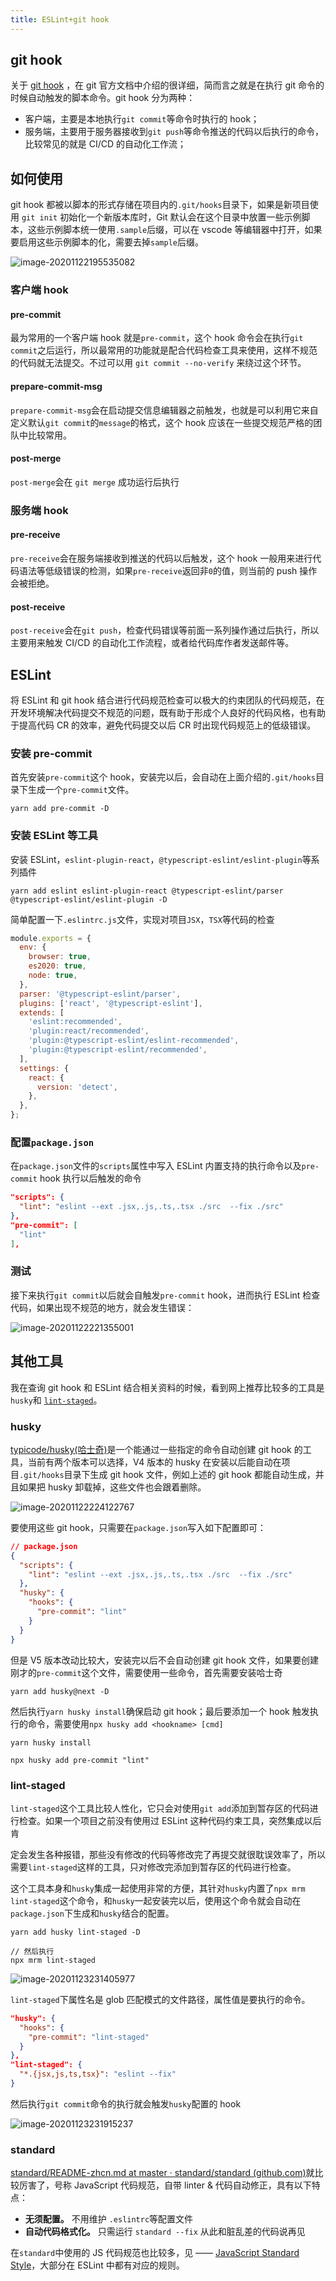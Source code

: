 ```yaml
---
title: ESLint+git hook
---
```


## git hook

关于 [git hook](https://git-scm.com/book/zh/v2/%E8%87%AA%E5%AE%9A%E4%B9%89-Git-Git-%E9%92%A9%E5%AD%90) ，在 git 官方文档中介绍的很详细，简而言之就是在执行 git 命令的时候自动触发的脚本命令。git hook 分为两种：

- 客户端，主要是本地执行`git commit`等命令时执行的 hook；
- 服务端，主要用于服务器接收到`git push`等命令推送的代码以后执行的命令，比较常见的就是 CI/CD 的自动化工作流；

## 如何使用

git hook 都被以脚本的形式存储在项目内的`.git/hooks`目录下，如果是新项目使用 `git init` 初始化一个新版本库时，Git 默认会在这个目录中放置一些示例脚本，这些示例脚本统一使用`.sample`后缀，可以在 vscode 等编辑器中打开，如果要启用这些示例脚本的化，需要去掉`sample`后缀。

![image-20201122195535082](../../images/image-20201122195535082.png)

### 客户端 hook

#### pre-commit

最为常用的一个客户端 hook 就是`pre-commit`，这个 hook 命令会在执行`git commit`之后运行，所以最常用的功能就是配合代码检查工具来使用，这样不规范的代码就无法提交。不过可以用 `git commit --no-verify` 来绕过这个环节。

#### prepare-commit-msg

`prepare-commit-msg`会在启动提交信息编辑器之前触发，也就是可以利用它来自定义默认`git commit`的`message`的格式，这个 hook 应该在一些提交规范严格的团队中比较常用。

#### post-merge

`post-merge`会在 `git merge` 成功运行后执行

### 服务端 hook

#### pre-receive

`pre-receive`会在服务端接收到推送的代码以后触发，这个 hook 一般用来进行代码语法等低级错误的检测，如果`pre-receive`返回非`0`的值，则当前的 push 操作会被拒绝。

#### post-receive

`post-receive`会在`git push`，检查代码错误等前面一系列操作通过后执行，所以主要用来触发 CI/CD 的自动化工作流程，或者给代码库作者发送邮件等。

## ESLint

将 ESLint 和 git hook 结合进行代码规范检查可以极大的约束团队的代码规范，在开发环境解决代码提交不规范的问题，既有助于形成个人良好的代码风格，也有助于提高代码 CR 的效率，避免代码提交以后 CR 时出现代码规范上的低级错误。

### 安装 pre-commit

首先安装`pre-commit`这个 hook，安装完以后，会自动在上面介绍的`.git/hooks`目录下生成一个`pre-commit`文件。

```shell
yarn add pre-commit -D
```

### 安装 ESLint 等工具

安装 ESLint，`eslint-plugin-react`，`@typescript-eslint/eslint-plugin`等系列插件

```shell
yarn add eslint eslint-plugin-react @typescript-eslint/parser @typescript-eslint/eslint-plugin -D
```

简单配置一下`.eslintrc.js`文件，实现对项目`JSX`，`TSX`等代码的检查

```javascript
module.exports = {
  env: {
    browser: true,
    es2020: true,
    node: true,
  },
  parser: '@typescript-eslint/parser',
  plugins: ['react', '@typescript-eslint'],
  extends: [
    'eslint:recommended',
    'plugin:react/recommended',
    'plugin:@typescript-eslint/eslint-recommended',
    'plugin:@typescript-eslint/recommended',
  ],
  settings: {
    react: {
      version: 'detect',
    },
  },
};
```

### 配置`package.json`

在`package.json`文件的`scripts`属性中写入 ESLint 内置支持的执行命令以及`pre-commit` hook 执行以后触发的命令

```json
"scripts": {
  "lint": "eslint --ext .jsx,.js,.ts,.tsx ./src  --fix ./src"
},
"pre-commit": [
  "lint"
],
```

### 测试

接下来执行`git commit`以后就会自触发`pre-commit` hook，进而执行 ESLint 检查代码，如果出现不规范的地方，就会发生错误：

![image-20201122221355001](../../images/image-20201122221355001.png)

## 其他工具

我在查询 git hook 和 ESLint 结合相关资料的时候，看到网上推荐比较多的工具是`husky`和 [`lint-staged`](https://github.com/okonet/lint-staged)。

### husky

[typicode/husky(哈士奇)](https://github.com/typicode/husky)是一个能通过一些指定的命令自动创建 git hook 的工具，当前有两个版本可以选择，V4 版本的 husky 在安装以后能自动在项目`.git/hooks`目录下生成 git hook 文件，例如上述的 git hook 都能自动生成，并且如果把 husky 卸载掉，这些文件也会跟着删除。

![image-20201122224122767](../../images/image-20201122224122767.png)

要使用这些 git hook，只需要在`package.json`写入如下配置即可：

```json
// package.json
{
  "scripts": {
    "lint": "eslint --ext .jsx,.js,.ts,.tsx ./src  --fix ./src"
  },
  "husky": {
    "hooks": {
      "pre-commit": "lint"
    }
  }
}
```

但是 V5 版本改动比较大，安装完以后不会自动创建 git hook 文件，如果要创建刚才的`pre-commit`这个文件，需要使用一些命令，首先需要安装哈士奇

```shell
yarn add husky@next -D
```

然后执行`yarn husky install`确保启动 git hook；最后要添加一个 hook 触发执行的命令，需要使用`npx husky add <hookname> [cmd]`

```shell
yarn husky install

npx husky add pre-commit "lint"
```

### lint-staged

`lint-staged`这个工具比较人性化，它只会对使用`git add`添加到暂存区的代码进行检查。如果一个项目之前没有使用过 ESLint 这种代码约束工具，突然集成以后肯

定会发生各种报错，那些没有修改的代码等修改完了再提交就很耽误效率了，所以需要`lint-staged`这样的工具，只对修改完添加到暂存区的代码进行检查。

这个工具本身和`husky`集成一起使用非常的方便，其针对`husky`内置了`npx mrm lint-staged`这个命令，和`husky`一起安装完以后，使用这个命令就会自动在`package.json`下生成和`husky`结合的配置。

```shell
yarn add husky lint-staged -D

// 然后执行
npx mrm lint-staged
```

![image-20201123231405977](../../images/image-20201123231405977.png)

`lint-staged`下属性名是 glob 匹配模式的文件路径，属性值是要执行的命令。

```json
"husky": {
  "hooks": {
    "pre-commit": "lint-staged"
  }
},
"lint-staged": {
  "*.{jsx,js,ts,tsx}": "eslint --fix"
}
```

然后执行`git commit`命令的执行就会触发`husky`配置的 hook

![image-20201123231915237](../../images/image-20201123231915237.png)

### standard

[standard/README-zhcn.md at master · standard/standard (github.com)](https://github.com/standard/standard/blob/master/docs/README-zhcn.md)就比较厉害了，号称 JavaScript 代码规范，自带 linter & 代码自动修正，具有以下特点：

- **无须配置。** 不用维护 `.eslintrc`等配置文件
- **自动代码格式化。** 只需运行 `standard --fix` 从此和脏乱差的代码说再见

在`standard`中使用的 JS 代码规范也比较多，见 —— [JavaScript Standard Style](https://github.com/standard/standard/blob/master/docs/RULES-zhcn.md#javascript-standard-style)，大部分在 ESLint 中都有对应的规则。
